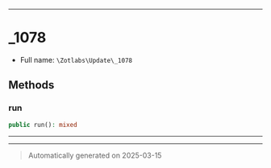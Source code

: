 ***

# _1078





* Full name: `\Zotlabs\Update\_1078`




## Methods


### run



```php
public run(): mixed
```












***


***
> Automatically generated on 2025-03-15

